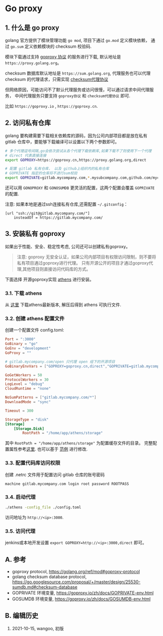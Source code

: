 <!---
markmeta_author: wongoo
markmeta_date: 2021-10-15
markmeta_title: go proxy
markmeta_categories: go
markmeta_tags: golang,proxy
-->

# Go proxy

## 1. 什么是 go proxy

golang 官方提供了模块管理功能 `go mod`, 
项目下通过 `go.mod` 定义模块依赖， 
通过 `go.sum` 定义依赖模块的 checksum 校验码.

模块下载通过支持 [goproxy 协议](https://golang.org/ref/mod#goproxy-protocol) 的服务进行下载, 
默认地址是 `https://proxy.golang.org`。

checksum 数据库默认地址是 `https://sum.golang.org`, 
代理服务也可以代理 checksum 的代理请求，只需实现 [checksum代理协议](https://go.googlesource.com/proposal/+/master/design/25530-sumdb.md#checksum-database)

但网络原因，可能访问不了默认代理服务或访问很慢，可以通过请求中间代理服务，
中间代理服务只要支持 `goproxy协议` 和 `checksum代理协议` 即可.

比如 `https://goproxy.io` , `https://goproxy.cn`.


## 2. 访问私有仓库

golang 要构建需要下载相关依赖库的源码，因为公司内部项目都是放在私有 gitlab 仓库中，要能够下载编译可以设置以下两个参数即可。

```bash
# 多个代理逗号间隔,go会依次尝试从各个代理下载依赖库,如果下载不了则使用下一个代理
# direct 代表直接连接
export GOPROXY=https://goproxy.cn,https://proxy.golang.org,direct

# 配置 gitlab 私有仓库， 以及 github上组织内的私有仓库
# GOPRIVATE 指定的仓库将不进行sum校验
export GOPRIVATE=gitlab.mycompany.com,*.mysubcompany.com,github.com/mycompany
```

还可以用 `GONOPROXY` 和 `GONOSUMDB` 更灵活的配置，这两个配置会覆盖 `GOPRIVATE` 的配置.

注意: 如果本地是通过ssh连接私有仓库,还需配置 `~/.gitconfig`：
```
[url "ssh://git@gitlab.mycompany.com/"]
    insteadOf = https://gitlab.mycompany.com/
```


## 3. 安装私有 goproxy

如果出于性能、安全、稳定性考虑, 公司还可以创建私有goproxy。

> 注意: goproxy 无安全认证，如果公司内部项目有权限访问限制，则不要将私有项目通过goproxy进行代理。
> 只有开源公开的项目才通过goproxy代理,其他项目则直接访问代码库的方式。

下面选择 开源goproxy实现 [athens](https://github.com/gomods/athens) 进行安装。


### 3.1. 下载 athens

从 [这里](https://github.com/gomods/athens/releases) 下载athens最新版本, 解压后得到 athens 可执行文件.

### 3.2. 创建 athens 配置文件

创建一个配置文件  config.toml: 
```toml
Port = ":3000"
GoBinary = "go"
GoEnv = "development"
GoProxy = ""

# gitlab.mycompany.com/open 只代理 open 组下的开源项目
GoBinaryEnvVars = ["GOPROXY=goproxy.cn,direct","GOPRIVATE=gitlab.mycompany.com/open"]

GoGetWorkers = 50
ProtocolWorkers = 30
LogLevel = "debug"
CloudRuntime = "none"

NoSumPatterns = ["gitlab.mycompany.com/*"]
DownloadMode = "sync"

Timeout = 300

StorageType = "disk"
[Storage]
    [Storage.Disk]
        RootPath = "/home/app/athens/storage"
```

其中 `RootPath = "/home/app/athens/storage"` 为配置缓存文件的目录。
完整配置属性参考[这里](https://docs.gomods.io/configuration/).
也可以基于 [范例](https://github.com/gomods/athens/blob/main/config.dev.toml) 进行修改.

### 3.3. 配置代码库访问权限

创建 .netrc 文件用于配置访问 gitlab 仓库的账号密码

```
machine gitlab.mycompany.com login root password ROOTPASS
```

### 3.4. 启动代理

```bash
./athens -config_file ./config.toml
```

访问地址为 `http://<ip>:3000`.


### 3.5. 访问代理

jenkins或本地开发设置 `export GOPROXY=http://<ip>:3000,direct` 即可。


## A. 参考
- goproxy protocol, https://golang.org/ref/mod#goproxy-protocol
- golang checksum database protocol, https://go.googlesource.com/proposal/+/master/design/25530-sumdb.md#checksum-database
- GOPRIVATE 环境变量, https://goproxy.io/zh/docs/GOPRIVATE-env.html
- GOSUMDB 环境变量, https://goproxy.io/zh/docs/GOSUMDB-env.html


## B. 编辑历史
1. 2021-10-15, wangoo, 初版
